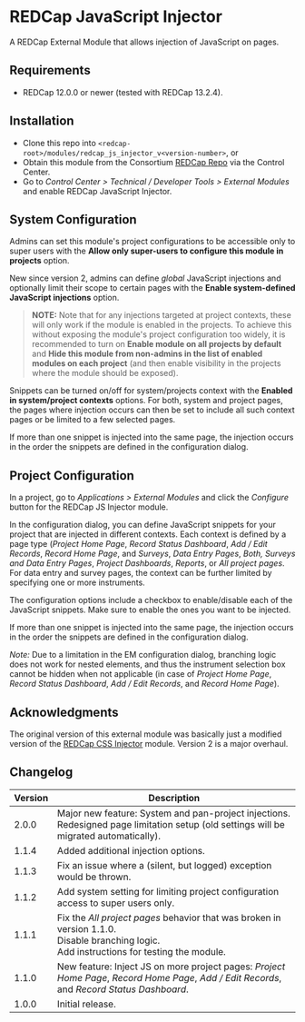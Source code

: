 # REDCap JavaScript Injector

A REDCap External Module that allows injection of JavaScript on pages.

## Requirements

- REDCap 12.0.0 or newer (tested with REDCap 13.2.4).

## Installation

- Clone this repo into `<redcap-root>/modules/redcap_js_injector_v<version-number>`, or
- Obtain this module from the Consortium [REDCap Repo](https://redcap.vanderbilt.edu/consortium/modules/index.php) via the Control Center.
- Go to _Control Center > Technical / Developer Tools > External Modules_ and enable REDCap JavaScript Injector.

## System Configuration

Admins can set this module's project configurations to be accessible only to super users with the **Allow only super-users to configure this module in projects** option.

New since version 2, admins can define _global_ JavaScript injections and optionally limit their scope to certain pages with the **Enable system-defined JavaScript injections** option.

> **NOTE:** Note that for any injections targeted at project contexts, these will only work if the module is enabled in the projects. To achieve this without exposing the module's project configuration too widely, it is recommended to turn on **Enable module on all projects by default** and **Hide this module from non-admins in the list of enabled modules on each project** (and then enable visibility in the projects where the module should be exposed). 

Snippets can be turned on/off for system/projects context with the **Enabled in system/project contexts** options. For both, system and project pages, the pages where injection occurs can then be set to include all such context pages or be limited to a few selected pages.

If more than one snippet is injected into the same page, the injection occurs in the order the snippets are defined in the configuration dialog.

## Project Configuration

In a project, go to _Applications > External Modules_ and click the _Configure_ button for the REDCap JS Injector module.

In the configuration dialog, you can define JavaScript snippets for your project that are injected in different contexts. Each context is defined by a page type (_Project Home Page_, _Record Status Dashboard_, _Add / Edit Records_, _Record Home Page_, and _Surveys_, _Data Entry Pages_, _Both, Surveys and Data Entry Pages_, _Project Dashboards_, _Reports_, or _All project pages_. For data entry and survey pages, the context can be further limited by specifying one or more instruments.

The configuration options include a checkbox to enable/disable each of the JavaScript snippets. Make sure to enable the ones you want to be injected.

If more than one snippet is injected into the same page, the injection occurs in the order the snippets are defined in the configuration dialog.

_Note:_ Due to a limitation in the EM configuration dialog, branching logic does not work for nested elements, and thus the instrument selection box cannot be hidden when not applicable (in case of _Project Home Page_, _Record Status Dashboard_, _Add / Edit Records_, and _Record Home Page_).

## Acknowledgments

The original version of this external module was basically just a modified version of the [REDCap CSS Injector](https://github.com/ctsit/redcap_css_injector) module. Version 2 is a major overhaul. 

## Changelog

Version | Description
------- | ------------------
2.0.0   | Major new feature: System and pan-project injections. Redesigned page limitation setup (old settings will be migrated automatically).
1.1.4   | Added additional injection options.
1.1.3   | Fix an issue where a (silent, but logged) exception would be thrown.
1.1.2   | Add system setting for limiting project configuration access to super users only.
1.1.1   | Fix the _All project pages_ behavior that was broken in version 1.1.0.<br>Disable branching logic.<br>Add instructions for testing the module.
1.1.0   | New feature: Inject JS on more project pages: _Project Home Page_, _Record Home Page_, _Add / Edit Records_, and _Record Status Dashboard_.
1.0.0   | Initial release.
